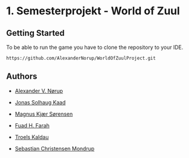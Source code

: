 # 1. Semesterprojekt - World of Zuul


## Getting Started
To be able to run the game you have to clone the repository to your IDE.

```
https://github.com/AlexanderNorup/WorldOfZuulProject.git
```

## Authors
* [Alexander V. Nørup](https://github.com/AlexanderNorup)

* [Jonas Solhaug Kaad](https://github.com/JonasKaad)

* [Magnus Kjær Sørensen](https://github.com/magnuskjaer)

* [Fuad H. Farah](https://github.com/fuad0019)

* [Troels Kaldau](https://github.com/TKalo)

* [Sebastian Christensen Mondrup](https://github.com/SebMon)


